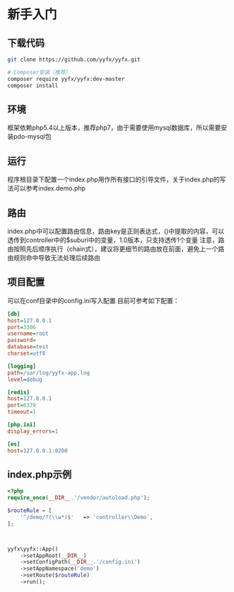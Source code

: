 # 新手入门

## 下载代码
```bash
git clone https://github.com/yyfx/yyfx.git

# Composer安装（推荐）
composer require yyfx/yyfx:dev-master
composer install
```

## 环境
框架依赖php5.4以上版本，推荐php7，由于需要使用mysql数据库，所以需要安装pdo-mysql包

## 运行
程序根目录下配置一个index.php用作所有接口的引导文件，关于index.php的写法可以参考index.demo.php

## 路由
index.php中可以配置路由信息，路由key是正则表达式，()中提取的内容，可以透传到controller中的$suburi中的变量，1.0版本，只支持透传1个变量
注意，路由按照先后顺序执行（chain式），建议将更细节的路由放在前面，避免上一个路由规则命中导致无法处理后续路由

## 项目配置
可以在conf目录中的config.ini写入配置
目前可参考如下配置：
```ini
[db]
host=127.0.0.1
port=3306
username=root
password=
database=test
charset=utf8

[logging]
path=/var/log/yyfx-app.log
level=debug

[redis]
host=127.0.0.1
port=6379
timeout=1

[php.ini]
display_errors=1

[es]
host=127.0.0.1:8200
```

## index.php示例
```php
<?php
require_once(__DIR__.'/vendor/autoload.php');

$routeRule = [
    '^/demo/?(\\w*)$'   => 'controller\\Demo',
];



yyfx\yyfx::App()
    ->setAppRoot(__DIR__)
    ->setConfigPath(__DIR__.'/config.ini')
    ->setAppNamespace('demo')
    ->setRoute($routeRule)
    ->run();

```
